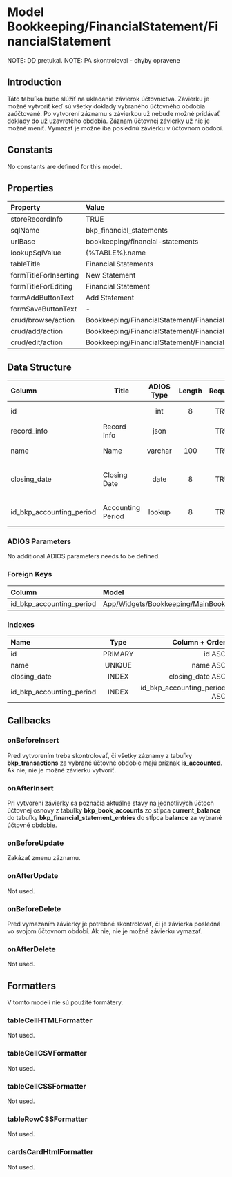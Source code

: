 # Model Bookkeeping/FinancialStatement/FinancialStatement

NOTE: DD pretukal.
NOTE: PA skontroloval - chyby opravene

## Introduction

Táto tabuľka bude slúžiť na ukladanie závierok účtovníctva. Závierku je možné vytvoriť keď sú všetky doklady vybraného účtovného obdobia zaúčtované. Po vytvorení záznamu s závierkou už nebude možné pridávať doklady do už uzavretého obdobia.
Záznam účtovnej závierky už nie je možné meniť. Vymazať je možné iba poslednú závierku v účtovnom období.

## Constants

No constants are defined for this model.

## Properties

| Property              | Value                                                  |
| :-------------------- | :----------------------------------------------------- |
| storeRecordInfo       | TRUE                                                   |
| sqlName               | bkp_financial_statements                               |
| urlBase               | bookkeeping/financial-statements                       |
| lookupSqlValue        | {%TABLE%}.name                                         |
| tableTitle            | Financial Statements                                   |
| formTitleForInserting | New Statement                                          |
| formTitleForEditing   | Financial Statement                                    |
| formAddButtonText     | Add Statement                                          |
| formSaveButtonText    | -                                                      |
| crud/browse/action    | Bookkeeping/FinancialStatement/FinancialStatements     |
| crud/add/action       | Bookkeeping/FinancialStatement/FinancialStatement/Add  |
| crud/edit/action      | Bookkeeping/FinancialStatement/FinancialStatement/Edit |

## Data Structure

| Column                   | Title             | ADIOS Type | Length | Required | Notes                                   |
| :----------------------- | ----------------- | :--------: | :----: | :------: | :-------------------------------------- |
| id                       |                   |    int     |   8    |   TRUE   | Unique record ID                        |
| record_info              | Record Info       |    json    |        |   TRUE   |                                         |
| name                     | Name              |  varchar   |  100   |   TRUE   | Názov závierky                          |
| closing_date             | Closing Date      |    date    |   8    |   TRUE   | Dátum, ku ktorému je závierka vystavená |
| id_bkp_accounting_period | Accounting Period |   lookup   |   8    |   TRUE   | ID účtovného obdobia                    |

### ADIOS Parameters

No additional ADIOS parameters needs to be defined.

### Foreign Keys

| Column                   | Model                                                                                                                | Relation | OnUpdate | OnDelete |
| :----------------------- | :------------------------------------------------------------------------------------------------------------------- | :------: | :------: | :------: |
| id_bkp_accounting_period | [App/Widgets/Bookkeeping/MainBook/Models/AccountingPeriod](../../../Bookkeeping/MainBook/Models/AccountingPeriod.md) |   1:N    | Cascade  | Restrict |

### Indexes

| Name                     |  Type   |               Column + Order |
| :----------------------- | :-----: | ---------------------------: |
| id                       | PRIMARY |                       id ASC |
| name                     | UNIQUE  |                     name ASC |
| closing_date             |  INDEX  |             closing_date ASC |
| id_bkp_accounting_period |  INDEX  | id_bkp_accounting_period ASC |

## Callbacks

### onBeforeInsert

Pred vytvorením treba skontrolovať, či všetky záznamy z tabuľky **bkp_transactions** za vybrané účtovné obdobie majú príznak **is_accounted**. Ak nie, nie je možné závierku vytvoriť.

### onAfterInsert

Pri vytvorení závierky sa poznačia aktuálne stavy na jednotlivých účtoch účtovnej osnovy z tabuľky **bkp_book_accounts** zo stĺpca **current_balance** do tabuľky **bkp_financial_statement_entries** do stĺpca **balance** za vybrané účtovné obdobie.

### onBeforeUpdate

Zakázať zmenu záznamu.

### onAfterUpdate

Not used.

### onBeforeDelete

Pred vymazaním závierky je potrebné skontrolovať, či je závierka posledná vo svojom účtovnom období. Ak nie, nie je možné závierku vymazať.

### onAfterDelete

Not used.

## Formatters

V tomto modeli nie sú použité formátery.

### tableCellHTMLFormatter

Not used.

### tableCellCSVFormatter

Not used.

### tableCellCSSFormatter

Not used.

### tableRowCSSFormatter

Not used.

### cardsCardHtmlFormatter

Not used.
